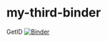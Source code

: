 # my-third-binder
GetID
[![Binder](https://mybinder.org/badge_logo.svg)](https://mybinder.org/v2/gh/relgn/my-third-binder/HEAD?labpath=GetID.ipynb)

